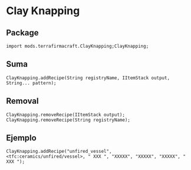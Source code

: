 # Clay Knapping

## Package
```zenscript
import mods.terrafirmacraft.ClayKnapping;ClayKnapping;
```

## Suma

```zenscript
ClayKnapping.addRecipe(String registryName, IItemStack output, String... pattern);
```

## Removal

```zenscript
ClayKnapping.removeRecipe(IItemStack output);
ClayKnapping.removeRecipe(String registryName);
```

## Ejemplo
```zenscript
ClayKnapping.addRecipe("unfired_vessel", <tfc:ceramics/unfired/vessel>, " XXX ", "XXXXX", "XXXXX", "XXXXX", " XXX ");
```